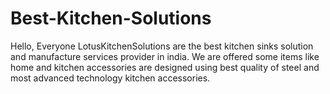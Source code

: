 # Best-Kitchen-Solutions
Hello, Everyone LotusKitchenSolutions are the best kitchen sinks solution and manufacture services provider in india. We are offered some items like home and kitchen accessories are designed using best quality of steel and most advanced technology kitchen accessories.
